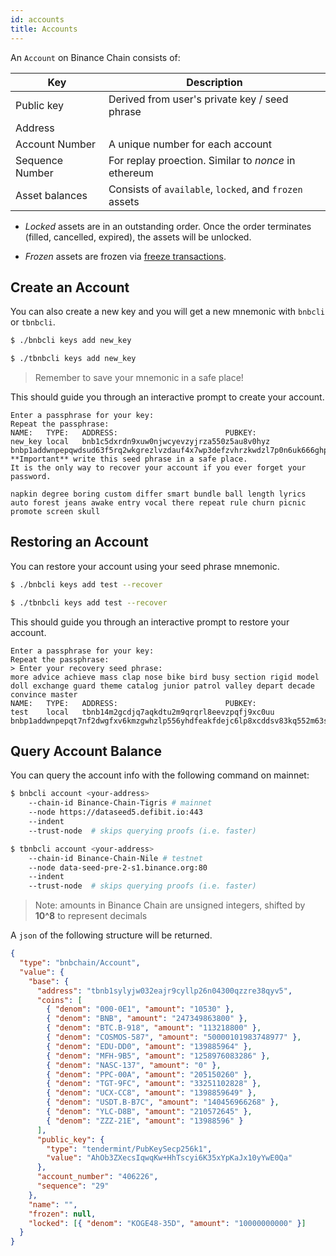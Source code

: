```yaml
---
id: accounts
title: Accounts
---
```


An `Account` on Binance Chain consists of:

| Key             | Description                                            |
| --------------- | ------------------------------------------------------ |
| Public key      | Derived from user's private key / seed phrase          |
| Address         |                                                        |
| Account Number  | A unique number for each account                       |
| Sequence Number | For replay proection. Similar to _nonce_ in ethereum   |
| Asset balances  | Consists of `available`, `locked`, and `frozen` assets |

- _Locked_ assets are in an outstanding order. Once the order terminates (filled, cancelled, expired), the assets will be unlocked.

- _Frozen_ assets are frozen via [freeze transactions]().

## Create an Account

You can also create a new key and you will get a new mnemonic with `bnbcli` or `tbnbcli`.

<!--DOCUSAURUS_CODE_TABS-->
<!--Mainnet-->

```bash
$ ./bnbcli keys add new_key
```

<!--Testnet-->

```bash
$ ./tbnbcli keys add new_key
```

<!--END_DOCUSAURUS_CODE_TABS-->

> Remember to save your mnemonic in a safe place!

This should guide you through an interactive prompt to create your account.

```
Enter a passphrase for your key:
Repeat the passphrase:
NAME:	TYPE:	ADDRESS:						PUBKEY:
new_key	local	bnb1c5dxrdn9xuw0njwcyevzyjrza550z5au8v0hyz	bnbp1addwnpepqwdsud63f5rq2wkgrezlvzdauf4x7wp3defzvhrzkwdzl7p0n6uk666ghpa
**Important** write this seed phrase in a safe place.
It is the only way to recover your account if you ever forget your password.

napkin degree boring custom differ smart bundle ball length lyrics auto forest jeans awake entry vocal there repeat rule churn picnic promote screen skull
```

## Restoring an Account

You can restore your account using your seed phrase mnemonic.

<!--DOCUSAURUS_CODE_TABS-->
<!--Mainnet-->

```bash
$ ./bnbcli keys add test --recover
```

<!--Testnet-->

```bash
$ ./tbnbcli keys add test --recover
```

<!--END_DOCUSAURUS_CODE_TABS-->

This should guide you through an interactive prompt to restore your account.

```
Enter a passphrase for your key:
Repeat the passphrase:
> Enter your recovery seed phrase:
more advice achieve mass clap nose bike bird busy section rigid model doll exchange guard theme catalog junior patrol valley depart decade convince master
NAME:	TYPE:	ADDRESS:						PUBKEY:
test	local	tbnb14m2gcdjq7aqkdtu2m9qrqrl8eevzpqfj9xc0uu	bnbp1addwnpepqt7nf2dwgfxv6kmzgwhzlp556yhdfeakfdejc6lp8xcddsv83kq552m63s9
```

## Query Account Balance

You can query the account info with the following command on mainnet:

<!--DOCUSAURUS_CODE_TABS-->
<!--Mainnet-->

```bash
$ bnbcli account <your-address>
    --chain-id Binance-Chain-Tigris # mainnet
    --node https://dataseed5.defibit.io:443
    --indent
    --trust-node  # skips querying proofs (i.e. faster)
```

<!--Testnet-->

```bash
$ tbnbcli account <your-address>
    --chain-id Binance-Chain-Nile # testnet
    --node data-seed-pre-2-s1.binance.org:80
    --indent
    --trust-node  # skips querying proofs (i.e. faster)
```

<!--END_DOCUSAURUS_CODE_TABS-->

> Note: amounts in Binance Chain are unsigned integers, shifted by **10^8** to represent decimals

A `json` of the following structure will be returned.

```json
{
  "type": "bnbchain/Account",
  "value": {
    "base": {
      "address": "tbnb1sylyjw032eajr9cyllp26n04300qzzre38qyv5",
      "coins": [
        { "denom": "000-0E1", "amount": "10530" },
        { "denom": "BNB", "amount": "247349863800" },
        { "denom": "BTC.B-918", "amount": "113218800" },
        { "denom": "COSMOS-587", "amount": "50000101983748977" },
        { "denom": "EDU-DD0", "amount": "139885964" },
        { "denom": "MFH-9B5", "amount": "1258976083286" },
        { "denom": "NASC-137", "amount": "0" },
        { "denom": "PPC-00A", "amount": "205150260" },
        { "denom": "TGT-9FC", "amount": "33251102828" },
        { "denom": "UCX-CC8", "amount": "1398859649" },
        { "denom": "USDT.B-B7C", "amount": "140456966268" },
        { "denom": "YLC-D8B", "amount": "210572645" },
        { "denom": "ZZZ-21E", "amount": "13988596" }
      ],
      "public_key": {
        "type": "tendermint/PubKeySecp256k1",
        "value": "AhOb3ZXecsIqwqKw+HhTscyi6K35xYpKaJx10yYwE0Qa"
      },
      "account_number": "406226",
      "sequence": "29"
    },
    "name": "",
    "frozen": null,
    "locked": [{ "denom": "KOGE48-35D", "amount": "10000000000" }]
  }
}
```
